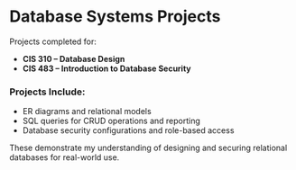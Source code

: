 # Database Systems Projects

Projects completed for:
- **CIS 310 – Database Design**
- **CIS 483 – Introduction to Database Security**

### Projects Include:
- ER diagrams and relational models
- SQL queries for CRUD operations and reporting
- Database security configurations and role-based access

These demonstrate my understanding of designing and securing relational databases for real-world use.
